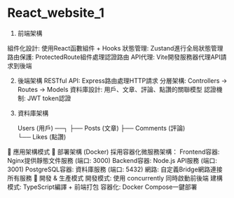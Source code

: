 ﻿# React_website_1


1. 前端架構
   
組件化設計: 使用React函數組件 + Hooks
狀態管理: Zustand進行全局狀態管理
路由保護: ProtectedRoute組件處理認證路由
API代理: Vite開發服務器代理API請求到後端

2. 後端架構
RESTful API: Express路由處理HTTP請求
分層架構: Controllers → Routes → Models
資料庫設計: 用戶、文章、評論、點讚的關聯模型
認證機制: JWT token認證

3. 資料庫架構
   
   Users (用戶) ──┐
              ├── Posts (文章)
              ├── Comments (評論)  
              └── Likes (點讚)
   
🔄 應用架構模式
🐳 部署架構 (Docker)
採用容器化微服務架構：
Frontend容器: Nginx提供靜態文件服務 (端口: 3000)
Backend容器: Node.js API服務 (端口: 3001)
PostgreSQL容器: 資料庫服務 (端口: 5432)
網路: 自定義Bridge網路連接所有服務
🚀 開發 & 生產模式
開發模式: 使用 concurrently 同時啟動前後端
建構模式: TypeScript編譯 + 前端打包
容器化: Docker Compose一鍵部署


